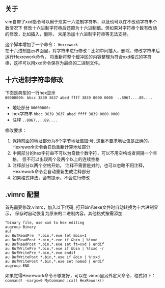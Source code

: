 ## 关于
vim自带了xxd指令可以用于现实十六进制字符串，以及也可以在不改动字符串个数情况下
修改十六进制字符串后还原为十六进制值。但如果对字符串个数有改动的修改，比如插入，删除，
末尾添加十六进制字符串等无法支持。

这个脚本增加了一个命令： `Hexrework`<br>
在十六进制显示界面里，对字符串进行修改：比如中间插入，删除，修改字符串后运行Hexrework命令，
将重新将整个缓冲区的内容整理为符合xxd格式的字符串，这样可以用xxd命令保存为最终的二进制文件。

## 十六进制字符串修改

下面是典型的一行hex显示<br>
`00000000: bbcc 3839 3637 abed ffff 3839 0000 0000  ..8967....89....`
- 地址部分   `00000000:`
- hex字符串  `bbcc 3839 3637 abed ffff 3839 0000 0000`                      
- 注释       `..8967....89....`

修改要求：
1. 保持前面的地址部分为8个字节地址值加:号, 这里不要求地址值是正确的，
   Hexrework命令会自动重新计算地址部分
2. 中间部分的hex字符串不可以为奇数个数字符，可以不用空格或者间隔一个空格，
   但不可以出现两个及两个以上的连续空格
3. 注释部分以两个空格开始， 注释不需要是对的，也可以忽略不用注释，
   Hexrework命令会自动重新生成注释部分
4. 如果格式非法，会有提示，不会进行修改

## .vimrc 配置
   首先需要修改.vimrc，加入以下代码,  打开bin和exe文件时自动转换为十六进制显示，
   保存时自动恢复为原来的二进制内容，其他格式按需添加

   ```
   "binary file, use xxd to hex editing
   augroup Binary
   au!
   au BufReadPre  *.bin,*.exe let &bin=1
   au BufReadPost *.bin,*.exe if &bin | %!xxd
   au BufReadPost *.bin,*.exe set ft=xxd | endif
   au BufWritePre *.bin,*.exe if &bin | %!xxd -r
   au BufWritePre *.bin,*.exe endif
   au BufWritePost *.bin,*.exe if &bin | %!xxd
   au BufWritePost *.bin,*.exe set nomod | endif
   augroup END
   ```

   如果觉得Hexrework命令不够友好，可以在.vimrc里另外定义命令，格式如下：<br>
   `command! -nargs=0 MyCommand :call HexRework()`
